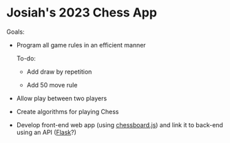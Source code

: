 # Josiah's 2023 Chess App

Goals:

* Program all game rules in an efficient manner

    To-do:

    * Add draw by repetition

    * Add 50 move rule

* Allow play between two players

* Create algorithms for playing Chess

* Develop front-end web app (using [chessboard.js](https://chessboardjs.com/)) and link it to back-end using an API ([Flask](https://flask.palletsprojects.com/en/2.2.x/)?)